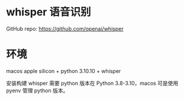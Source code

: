 # whisper 语音识别

GitHub repo: https://github.com/openai/whisper

# 环境

macos apple silicon + python 3.10.10 + whisper

安装构建 whisper 需要 python 版本在 Python 3.8-3.10，macos 可是使用 pyenv 管理 python 版本。